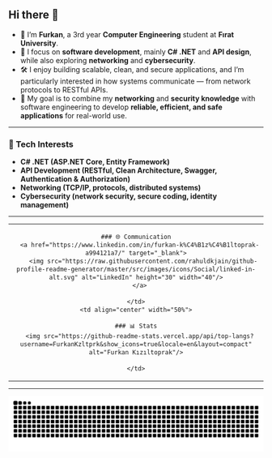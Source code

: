 ## Hi there 👋

- 🌟 I’m **Furkan**, a 3rd year **Computer Engineering** student at **Fırat University**.  
- 🌱 I focus on **software development**, mainly **C# .NET** and **API design**, while also exploring **networking** and **cybersecurity**.  
- 🛠️ I enjoy building scalable, clean, and secure applications, and I’m particularly interested in how systems communicate — from network protocols to RESTful APIs.  
- 🎯 My goal is to combine my **networking** and **security knowledge** with software engineering to develop **reliable, efficient, and safe applications** for real-world use.  

---

### 🔧 Tech Interests
- **C# .NET (ASP.NET Core, Entity Framework)**  
- **API Development (RESTful, Clean Architecture, Swagger, Authentication & Authorization)**  
- **Networking (TCP/IP, protocols, distributed systems)**  
- **Cybersecurity (network security, secure coding, identity management)**  

---

<table>
  <tr>
    <td align="center" width="50%">
      
      ### 🌐 Communication  
      <a href="https://www.linkedin.com/in/furkan-k%C4%B1z%C4%B1ltoprak-a994121a7/" target="_blank">
        <img src="https://raw.githubusercontent.com/rahuldkjain/github-profile-readme-generator/master/src/images/icons/Social/linked-in-alt.svg" alt="LinkedIn" height="30" width="40"/>
      </a>

    </td>
    <td align="center" width="50%">
      
      ### 📊 Stats  
      <img src="https://github-readme-stats.vercel.app/api/top-langs?username=FurkanKzltprk&show_icons=true&locale=en&layout=compact" alt="Furkan Kızıltoprak"/>

    </td>
  </tr>
</table>

---

<p align="center">
  <picture>
    <source media="(prefers-color-scheme: dark)" srcset="https://raw.githubusercontent.com/FurkanKzltprk/FurkanKzltprk/output/github-contribution-grid-snake-dark.svg">
    <source media="(prefers-color-scheme: light)" srcset="https://raw.githubusercontent.com/FurkanKzltprk/FurkanKzltprk/output/github-contribution-grid-snake.svg">
    <img alt="github contribution grid snake animation" src="https://raw.githubusercontent.com/FurkanKzltprk/FurkanKzltprk/output/github-contribution-grid-snake.svg">
  </picture>
</p>
